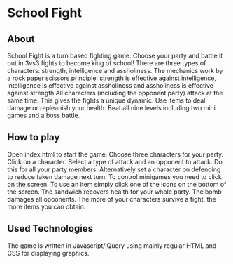 # School Fight

## About

School Fight is a turn based fighting game. Choose your party and battle it out in 3vs3 fights to become king of school!
There are three types of characters: strength, intelligence and assholiness. The mechanics work by a rock paper scissors principle: 
strength is effective against intelligence, intelligence is effective against assholiness and assholiness is effective against strength
All characters (including the opponent party) attack at the same time. This gives the fights a unique dynamic.
Use items to deal damage or repleanish your health. Beat all nine levels including two mini games and a boss battle.

## How to play

Open index.html to start the game. Choose three characters for your party. Click on a character. Select a type of attack and an opponent to attack. Do this for all your party members. Alternatively set a character on defending to reduce taken damage next turn. To control minigames you need to click on the screen. To use an item simply click one of the icons on the bottom of the screen. The sandwich recovers health for your whole party. The bomb damages all opoonents. The more of your characters survive a fight, the more items you can obtain.

## Used Technologies

The game is written in Javascript/jQuery using mainly regular HTML and CSS for displaying graphics.
